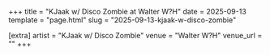 +++
title = "KJaak w/ Disco Zombie at Walter W?H"
date = 2025-09-13
template = "page.html"
slug = "2025-09-13-kjaak-w-disco-zombie"

[extra]
artist = "KJaak w/ Disco Zombie"
venue = "Walter W?H"
venue_url = ""
+++

